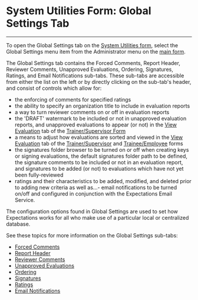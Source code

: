 # System Utilities Form:     Global Settings Tab 
---

To open the Global Settings tab on the 
[System 
Utilities form](<7mk0.md>), select the Global Settings menu item from the Administrator menu on the
[main 
form](<7jjr.md>).

The Global Settings tab contains the Forced Comments, Report Header, Reviewer Comments, Unapproved Evaluations, Ordering, Signatures, Ratings, and Email Notifications sub-tabs.  These sub-tabs are accessible from either the list on the left or by directly clicking on the sub-tab's header, and consist of controls which allow for:

- the enforcing of comments for specified ratings
- the ability to specify an organization title to include in evaluation reports
- a way to turn reviewer comments on or off in evaluation reports
- the 'DRAFT' watermark to be included or not in unapproved evaluation reports, and unapproved evaluations to appear (or not) in the [View Evaluation](<7d85.md>) tab of the [Trainer/Supervisor Form](<7d68.md>)
- a means to adjust how evaluations are sorted and viewed in the [View Evaluation](<7d85.md>) tab of the [Trainer/Supervisor](<7d68.md>) and [Trainee/Employee](<trneform.md>) forms
- the signatures folder browser to be turned on or off when creating keys or signing evaluations, the default signatures folder path to be defined, the signature comments to be included or not in an evaluation report, and signatures to be added (or not) to evaluations which have not yet been fully-reviewed
- ratings and their characteristics to be added, modified, and deleted prior to adding new criteria
as well as...- email notifications to be turned on/off and configured in conjunction with the Expectations Email Service.

The configuration options found in Global Settings are used to set how Expectations works for all who make use of a particular local or centralized database.

See these topics for more information on the Global Settings sub-tabs:

- [Forced Comments](<7crq.md>)
- [Report Header](<7mrh.md>)
- [Reviewer Comments](<revcom.md>)
- [Unapproved Evaluations](<unapprove.md>)
- [Ordering](<ordering.md>)
- [Signatures](<sig.md>)
- [Ratings](<ratings.md>)
- [Email Notifications](<emailstart.md>)